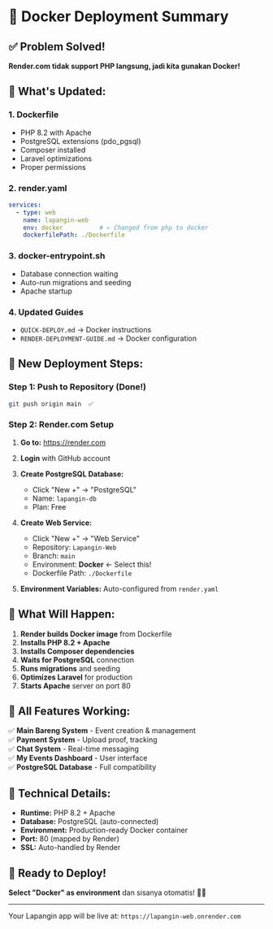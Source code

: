 # 🐳 Docker Deployment Summary

## ✅ Problem Solved!

**Render.com tidak support PHP langsung, jadi kita gunakan Docker!**

## 🎯 What's Updated:

### 1. **Dockerfile**
- PHP 8.2 with Apache
- PostgreSQL extensions (pdo_pgsql)  
- Composer installed
- Laravel optimizations
- Proper permissions

### 2. **render.yaml**
```yaml
services:
  - type: web
    name: lapangin-web
    env: docker          # ← Changed from php to docker
    dockerfilePath: ./Dockerfile
```

### 3. **docker-entrypoint.sh**
- Database connection waiting
- Auto-run migrations and seeding
- Apache startup

### 4. **Updated Guides**
- `QUICK-DEPLOY.md` → Docker instructions
- `RENDER-DEPLOYMENT-GUIDE.md` → Docker configuration

## 🚀 New Deployment Steps:

### Step 1: Push to Repository (Done!)
```bash
git push origin main  ✅
```

### Step 2: Render.com Setup
1. **Go to:** https://render.com
2. **Login** with GitHub account
3. **Create PostgreSQL Database:**
   - Click "New +" → "PostgreSQL"
   - Name: `lapangin-db`
   - Plan: Free

4. **Create Web Service:**
   - Click "New +" → "Web Service"
   - Repository: `Lapangin-Web`
   - Branch: `main`
   - Environment: **Docker** ← Select this!
   - Dockerfile Path: `./Dockerfile`

5. **Environment Variables:** Auto-configured from `render.yaml`

## 🎉 What Will Happen:

1. **Render builds Docker image** from Dockerfile
2. **Installs PHP 8.2 + Apache** 
3. **Installs Composer dependencies**
4. **Waits for PostgreSQL** connection
5. **Runs migrations** and seeding
6. **Optimizes Laravel** for production
7. **Starts Apache** server on port 80

## 🎯 All Features Working:

✅ **Main Bareng System** - Event creation & management  
✅ **Payment System** - Upload proof, tracking  
✅ **Chat System** - Real-time messaging  
✅ **My Events Dashboard** - User interface  
✅ **PostgreSQL Database** - Full compatibility  

## 🔧 Technical Details:

- **Runtime:** PHP 8.2 + Apache
- **Database:** PostgreSQL (auto-connected)
- **Environment:** Production-ready Docker container
- **Port:** 80 (mapped by Render)
- **SSL:** Auto-handled by Render

## 🎊 Ready to Deploy!

**Select "Docker" as environment** dan sisanya otomatis! 🐳✨

---

Your Lapangin app will be live at: `https://lapangin-web.onrender.com`